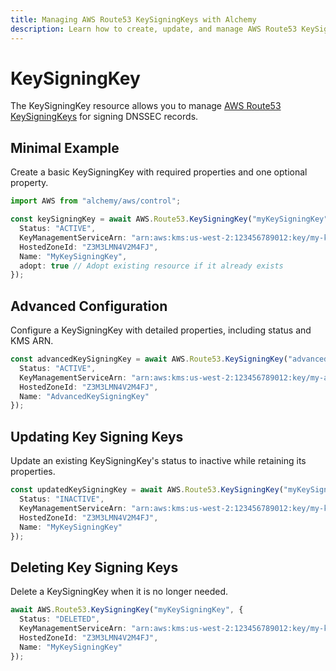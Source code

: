 ```yaml
---
title: Managing AWS Route53 KeySigningKeys with Alchemy
description: Learn how to create, update, and manage AWS Route53 KeySigningKeys using Alchemy Cloud Control.
---
```


# KeySigningKey

The KeySigningKey resource allows you to manage [AWS Route53 KeySigningKeys](https://docs.aws.amazon.com/route53/latest/userguide/) for signing DNSSEC records.

## Minimal Example

Create a basic KeySigningKey with required properties and one optional property.

```ts
import AWS from "alchemy/aws/control";

const keySigningKey = await AWS.Route53.KeySigningKey("myKeySigningKey", {
  Status: "ACTIVE",
  KeyManagementServiceArn: "arn:aws:kms:us-west-2:123456789012:key/my-key-id",
  HostedZoneId: "Z3M3LMN4V2M4FJ",
  Name: "MyKeySigningKey",
  adopt: true // Adopt existing resource if it already exists
});
```

## Advanced Configuration

Configure a KeySigningKey with detailed properties, including status and KMS ARN.

```ts
const advancedKeySigningKey = await AWS.Route53.KeySigningKey("advancedKeySigningKey", {
  Status: "ACTIVE",
  KeyManagementServiceArn: "arn:aws:kms:us-west-2:123456789012:key/my-advanced-key-id",
  HostedZoneId: "Z3M3LMN4V2M4FJ",
  Name: "AdvancedKeySigningKey"
});
```

## Updating Key Signing Keys

Update an existing KeySigningKey's status to inactive while retaining its properties.

```ts
const updatedKeySigningKey = await AWS.Route53.KeySigningKey("myKeySigningKey", {
  Status: "INACTIVE",
  KeyManagementServiceArn: "arn:aws:kms:us-west-2:123456789012:key/my-key-id",
  HostedZoneId: "Z3M3LMN4V2M4FJ",
  Name: "MyKeySigningKey"
});
```

## Deleting Key Signing Keys

Delete a KeySigningKey when it is no longer needed.

```ts
await AWS.Route53.KeySigningKey("myKeySigningKey", {
  Status: "DELETED",
  KeyManagementServiceArn: "arn:aws:kms:us-west-2:123456789012:key/my-key-id",
  HostedZoneId: "Z3M3LMN4V2M4FJ",
  Name: "MyKeySigningKey"
});
```